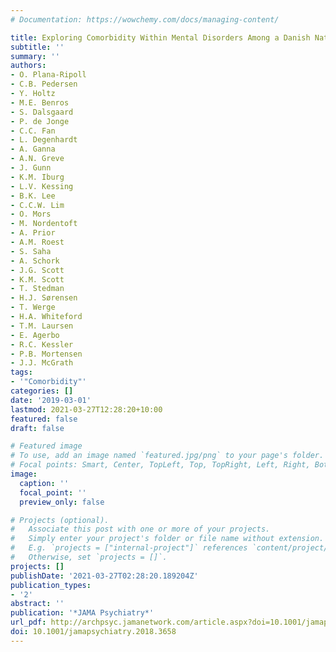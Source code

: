 ```yaml
---
# Documentation: https://wowchemy.com/docs/managing-content/

title: Exploring Comorbidity Within Mental Disorders Among a Danish National Population
subtitle: ''
summary: ''
authors:
- O. Plana-Ripoll
- C.B. Pedersen
- Y. Holtz
- M.E. Benros
- S. Dalsgaard
- P. de Jonge
- C.C. Fan
- L. Degenhardt
- A. Ganna
- A.N. Greve
- J. Gunn
- K.M. Iburg
- L.V. Kessing
- B.K. Lee
- C.C.W. Lim
- O. Mors
- M. Nordentoft
- A. Prior
- A.M. Roest
- S. Saha
- A. Schork
- J.G. Scott
- K.M. Scott
- T. Stedman
- H.J. Sørensen
- T. Werge
- H.A. Whiteford
- T.M. Laursen
- E. Agerbo
- R.C. Kessler
- P.B. Mortensen
- J.J. McGrath
tags: 
- '"Comorbidity"'
categories: []
date: '2019-03-01'
lastmod: 2021-03-27T12:28:20+10:00
featured: false
draft: false

# Featured image
# To use, add an image named `featured.jpg/png` to your page's folder.
# Focal points: Smart, Center, TopLeft, Top, TopRight, Left, Right, BottomLeft, Bottom, BottomRight.
image:
  caption: ''
  focal_point: ''
  preview_only: false

# Projects (optional).
#   Associate this post with one or more of your projects.
#   Simply enter your project's folder or file name without extension.
#   E.g. `projects = ["internal-project"]` references `content/project/deep-learning/index.md`.
#   Otherwise, set `projects = []`.
projects: []
publishDate: '2021-03-27T02:28:20.189204Z'
publication_types:
- '2'
abstract: ''
publication: '*JAMA Psychiatry*'
url_pdf: http://archpsyc.jamanetwork.com/article.aspx?doi=10.1001/jamapsychiatry.2018.3658
doi: 10.1001/jamapsychiatry.2018.3658
---
```

